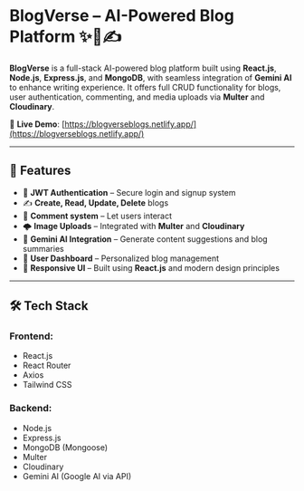 # BlogVerse – AI-Powered Blog Platform ✨🧠✍️

**BlogVerse** is a full-stack AI-powered blog platform built using **React.js**, **Node.js**, **Express.js**, and **MongoDB**, with seamless integration of **Gemini AI** to enhance writing experience. It offers full CRUD functionality for blogs, user authentication, commenting, and media uploads via **Multer** and **Cloudinary**.

🚀 **Live Demo**: [https://blogverseblogs.netlify.app/](https://blogverseblogs.netlify.app/)

---

## 🌟 Features

- 🔐 **JWT Authentication** – Secure login and signup system
- ✍️ **Create, Read, Update, Delete** blogs
- 💬 **Comment system** – Let users interact
- 🌩️ **Image Uploads** – Integrated with **Multer** and **Cloudinary**
- 🤖 **Gemini AI Integration** – Generate content suggestions and blog summaries
- 🧾 **User Dashboard** – Personalized blog management
- 🔎 **Responsive UI** – Built using **React.js** and modern design principles

---

## 🛠️ Tech Stack

### Frontend:
- React.js
- React Router
- Axios
- Tailwind CSS

### Backend:
- Node.js
- Express.js
- MongoDB (Mongoose)
- Multer
- Cloudinary
- Gemini AI (Google AI via API)
